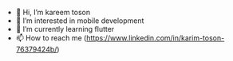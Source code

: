 - 👋 Hi, I’m kareem toson
- 👀 I’m interested in mobile development
- 🌱 I’m currently learning flutter
- 📫 How to reach me (https://www.linkedin.com/in/karim-toson-76379424b/)
